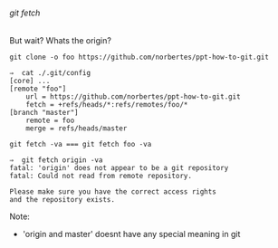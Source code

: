 ###### git fetch
  But wait? Whats the origin?

  <!-- .element: class="fragment" data-fragment-index="0" -->
    git clone -o foo https://github.com/norbertes/ppt-how-to-git.git

  <!-- .element: class="fragment" data-fragment-index="1" -->
    ⇒  cat ./.git/config
    [core] ...
    [remote "foo"]
    	url = https://github.com/norbertes/ppt-how-to-git.git
    	fetch = +refs/heads/*:refs/remotes/foo/*
    [branch "master"]
    	remote = foo
    	merge = refs/heads/master

  <!-- .element: class="fragment" data-fragment-index="2" -->
    git fetch -va === git fetch foo -va

  <!-- .element: class="fragment" data-fragment-index="3" -->
    ⇒  git fetch origin -va
    fatal: 'origin' does not appear to be a git repository
    fatal: Could not read from remote repository.

    Please make sure you have the correct access rights
    and the repository exists.

Note:
  - 'origin and master' doesnt have any special meaning in git

